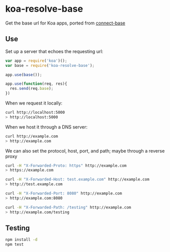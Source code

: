 # koa-resolve-base

Get the base url for Koa apps, ported from [connect-base](https://github.com/camshaft/connect-base)

Use
---

Set up a server that echoes the requesting url:

```js
var app = require('koa')();
var base = require('koa-resolve-base');

app.use(base());

app.use(function(req, res){
  res.send(req.base);
})
```

When we request it locally:

```sh
curl http://localhost:5000
> http://localhost:5000
```

When we host it through a DNS server:

```sh
curl http://example.com
> http://example.com
```

We can also set the protocol, host, port, and path; maybe through a reverse proxy

```sh
curl -H "X-Forwarded-Proto: https" http://example.com
> https://example.com
```

```sh
curl -H "X-Forwarded-Host: test.example.com" http://example.com
> http://test.example.com
```

```sh
curl -H "X-Forwarded-Port: 8080" http://example.com
> http://example.com:8080
```

```sh
curl -H "X-Forwarded-Path: /testing" http://example.com
> http://example.com/testing
```

Testing
-------

```sh
npm install -d
npm test
```
